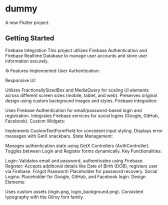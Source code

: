 # dummy

A new Flutter project.

## Getting Started
 Firebase Integration
This project utilizes Firebase Authentication and Firebase Realtime Database to manage user accounts and store user information securely.

⚙️ Features Implemented
User Authentication:

Responsive UI:

Utilizes FractionallySizedBox and MediaQuery for scaling UI elements across different screen sizes (mobile, tablet, and web).
Preserves original design using custom background images and styles.
Firebase Integration:

Uses Firebase Authentication for email/password-based login and registration.
Integrates Firebase services for social logins (Google, GitHub, Facebook).
Custom Widgets:

Implements CustomTextFormField for consistent input styling.
Displays error messages with GetX snackbars.
State Management:

Manages authentication state using GetX Controllers (AuthController).
Toggles between Login and Register forms dynamically.
Key Functionalities:

Login: Validates email and password, authenticates using Firebase.
Register: Accepts additional details like Date of Birth (DOB), registers user via Firebase.
Forgot Password: Placeholder for password recovery.
Social Logins: Placeholder for Google, GitHub, and Facebook login.
Design Elements:

Uses custom assets (login.png, login_background.png).
Consistent typography with the Gilroy font family.
